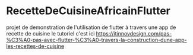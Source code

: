 # RecetteDeCuisineAfricainFlutter
projet de demonstration de l'utilisation de flutter à travers une app de recette de cuisine le tutoriel c'est ici https://itinnovdesign.com/pas-%C3%A0-pas-avec-flutter-%C3%A0-travers-la-construction-dune-app-les-recettes-de-cuisine

